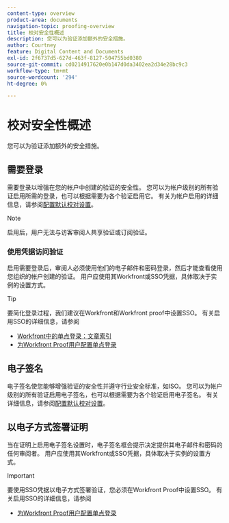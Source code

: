 ```yaml
---
content-type: overview
product-area: documents
navigation-topic: proofing-overview
title: 校对安全性概述
description: 您可以为验证添加额外的安全措施。
author: Courtney
feature: Digital Content and Documents
exl-id: 2f6737d5-627d-463f-8127-504755bd0380
source-git-commit: cd0214917620e0b147d0da3402ea2d34e28bc9c3
workflow-type: tm+mt
source-wordcount: '294'
ht-degree: 0%

---
```


# 校对安全性概述

您可以为验证添加额外的安全措施。

## 需要登录

需要登录以增强在您的帐户中创建的验证的安全性。 您可以为帐户级别的所有验证启用所需的登录，也可以根据需要为各个验证启用它。 有关为帐户启用的详细信息，请参阅[配置默认校对设置](/help/quicksilver/administration-and-setup/manage-workfront/configure-proofing/configure-default-proof-settings.md)。

>[!NOTE]
>
>启用后，用户无法与访客审阅人共享验证或订阅验证。

### 使用凭据访问验证

启用需要登录后，审阅人必须使用他们的电子邮件和密码登录，然后才能查看使用您组织的帐户创建的验证。 用户应使用其Workfront或SSO凭据，具体取决于实例的设置方式。

>[!TIP]
>
>要简化登录过程，我们建议在Workfront和Workfront proof中设置SSO。 有关启用SSO的详细信息，请参阅
>
>* [Workfront中的单点登录：文章索引](../../../administration-and-setup/add-users/single-sign-on/single-sign-on.md)
>* [为Workfront Proof用户配置单点登录](../../../workfront-proof/wp-acct-admin/account-settings/configure-sso-for-wp-users.md)

## 电子签名

电子签名使您能够增强验证的安全性并遵守行业安全标准，如ISO。 您可以为帐户级别的所有验证启用电子签名，也可以根据需要为各个验证启用电子签名。 有关详细信息，请参阅[配置默认校对设置](/help/quicksilver/administration-and-setup/manage-workfront/configure-proofing/configure-default-proof-settings.md)。

## 以电子方式签署证明

当在证明上启用电子签名设置时，电子签名框会提示决定提供其电子邮件和密码的任何审阅者。 用户应使用其Workfront或SSO凭据，具体取决于实例的设置方式。

>[!IMPORTANT]
>
>要使用SSO凭据以电子方式签署验证，您必须在Workfront Proof中设置SSO。 有关启用SSO的详细信息，请参阅
>
>* [为Workfront Proof用户配置单点登录](../../../workfront-proof/wp-acct-admin/account-settings/configure-sso-for-wp-users.md)
